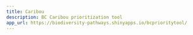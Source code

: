 ```yaml
---
title: Caribou
description: BC Caribou prioritization tool
app_url: https://biodiversity-pathways.shinyapps.io/bcprioritytool/
---
```


